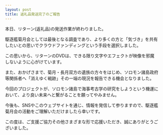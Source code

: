 ```yaml
---
layout: post
title: 返礼品発送完了のご報告
---
```


本日、リターン(返礼品)の発送作業が終わりました。

駆逐艦菊月会としては最後となる調査であり、より多くの方と「気づき」を共有したいとの思いでクラウドファンディングという手段を選択しました。

この思いから、リターンのDVDは、できる限り文字やエフェクトが映像を邪魔しないように心がけています。

また、おかげさまで、菊月・長月双方の遺族の方々をはじめ、ソロモン諸島政府等関係者へ「消えゆく戦跡」その一端の現況を報告できる機会となりました。

今回のプロジェクトが、ソロモン諸島で海事考古学の研究をしようという機運において、より良い未来へと繋がることを願ってやみません。

今後も、SNSやこのウェブサイトを通じ、情報を発信して参りますので、駆逐艦菊月会の活動をご理解いただけましたら幸いです。

この度は、ご支援ご協力その他さまざまな形で応援いただき、誠にありがとうございました。
